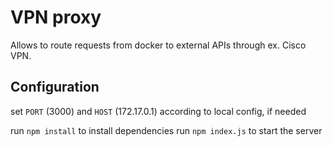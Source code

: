 # VPN proxy

Allows to route requests from docker to external APIs through ex. Cisco VPN.

## Configuration

set `PORT` (3000) and `HOST` (172.17.0.1) according to local config, if needed

run `npm install` to install dependencies
run `npm index.js` to start the server
